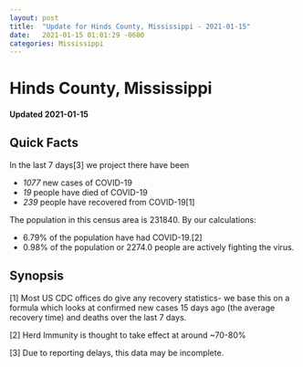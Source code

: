 ```yaml
---
layout: post
title:  "Update for Hinds County, Mississippi - 2021-01-15"
date:   2021-01-15 01:01:29 -0600
categories: Mississippi
---
```


# Hinds County, Mississippi
#### Updated 2021-01-15

## Quick Facts

In the last 7 days[3] we project there have been
- *1077* new cases of COVID-19
- *19* people have died of COVID-19
- *239* people have recovered from COVID-19[1]

The population in this census area is 231840. By our calculations:
- 6.79% of the population have had COVID-19.[2]
- 0.98% of the population or 2274.0 people are actively fighting the virus.

## Synopsis




[1] Most US CDC offices do give any recovery statistics- we base this on a formula which looks at confirmed new cases
15 days ago (the average recovery time) and deaths over the last 7 days.

[2] Herd Immunity is thought to take effect at around ~70-80%

[3] Due to reporting delays, this data may be incomplete.
 
    